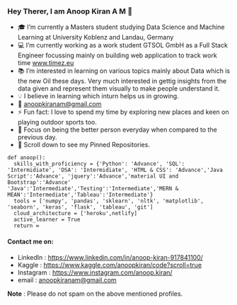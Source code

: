 ### Hey Therer, I am Anoop Kiran A M 👋

- :mortar_board: I’m currently a Masters student studying Data Science and Machine Learning at University Koblenz and Landau, Germany 
- :computer: I’m currently working as a work student GTSOL GmbH as a Full Stack Engineer focussing mainly on building web application to track work time www.timez.eu
- :books: I’m interested in learning on various topics mainly about Data which is the new Oil these days. Very much interested in gettig insights from the data given and represent them visually to make people understand it.
- :bulb: I believe in learning which inturn helps us in growing.
- :email: anoopkiranam@gmail.com
- ⚡ Fun fact: I love to spend my time by exploring new places and keen on playing outdoor sports too.
- :dart: Focus on being the better person everyday when compared to the previous day. 
- :pushpin: Scroll down to see my Pinned Repositories.



```
def anoop():
  skills_with_proficiency = {'Python': 'Advance', 'SQL': 'Intermidiate', 'DSA': 'Intermidiate', 'HTML & CSS': 'Advance','Java Script':'Advance', 'jquery':'Advance','material UI and Bootstrap':'Advance' 'Java':'Intermediate','Testing':'Intermediate','MERN & MEAN':'Intermediate','Tableau':'Intermediate'}
  tools = ['numpy', 'pandas', 'sklearn', 'nltk', 'matplotlib', 'seaborn', 'keras', 'flask', 'tableau', 'git']
  cloud_architecture = ['heroku',netlify]
  active_learner = True
  return ∞
```

#### Contact me on:
- LinkedIn : https://www.linkedin.com/in/anoop-kiran-917841100/
- Kaggle : https://www.kaggle.com/anoopkiran/code?scroll=true
- Instagram : https://www.instagram.com/anoop.kiran/
- email : anoopkiranam@gmail.com

**Note** : Please do not spam on the above mentioned profiles.
